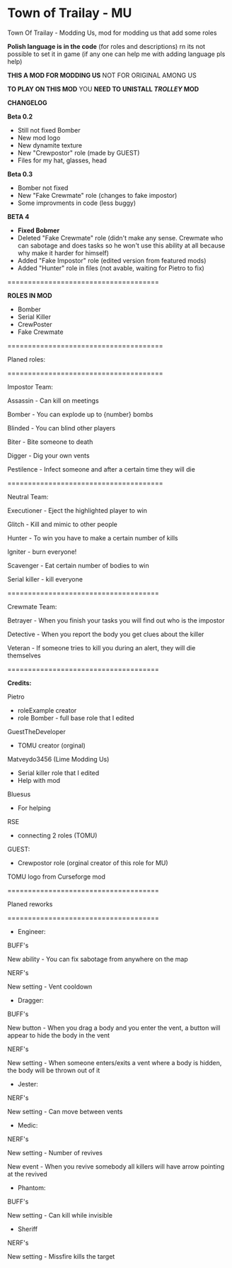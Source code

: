 # Town of Trailay - MU
Town Of Trailay - Modding Us, mod for modding us that add some roles

**Polish language is in the code** (for roles and descriptions) rn its not possible to set it in game
(if any one can help me with adding language pls help)

**THIS A MOD FOR MODDING US**
NOT FOR ORIGINAL AMONG US

**TO PLAY ON THIS MOD** YOU **NEED TO UNISTALL *__TROLLEY__* MOD**

**CHANGELOG**

**Beta 0.2**
- Still not fixed Bomber
- New mod logo
- New dynamite texture
- New "Crewpostor" role (made by GUEST)
- Files for my hat, glasses, head

**Beta 0.3**
  - Bomber not fixed
  - New "Fake Crewmate" role (changes to fake impostor)
  - Some improvments in code (less buggy)

**BETA 4**
- **Fixed Bobmer**
- Deleted "Fake Crewmate" role (didn't make any sense. Crewmate who can sabotage and does tasks so he won't use this ability at all because why make it harder for himself)
- Added "Fake Impostor" role (edited version from featured mods)
- Added "Hunter" role in files (not avable, waiting for Pietro to fix)

=====================================

**ROLES IN MOD**
- Bomber
- Serial Killer
- CrewPoster
- Fake Crewmate

======================================

Planed roles:

======================================

Impostor Team:

Assassin - Can kill on meetings

Bomber - You can explode up to {number} bombs

Blinded - You can blind other players

Biter - Bite someone to death

Digger - Dig your own vents

Pestilence - Infect someone and after a certain time they will die

======================================

Neutral Team:

Executioner - Eject the highlighted player to win

Glitch - Kill and mimic to other people

Hunter - To win you have to make a certain number of kills

Igniter - burn everyone!

Scavenger - Eat certain number of bodies to win

Serial killer - kill everyone

=====================================

Crewmate Team:

Betrayer - When you finish your tasks you will find out who is the impostor

Detective - When you report the body you get clues about the killer

Veteran - If someone tries to kill you during an alert, they will die themselves

=====================================

**Credits:**

Pietro
- roleExample creator
- role Bomber - full base role that I edited

GuestTheDeveloper
- TOMU creator (orginal)

Matveydo3456 (Lime Modding Us)
- Serial killer role that I edited
- Help with mod

Bluesus
- For helping

RSE
- connecting 2 roles (TOMU)

GUEST:
- Crewpostor role (orginal creator of this role for MU)

TOMU logo from Curseforge mod

=====================================

Planed reworks

=====================================

- Engineer:

BUFF's

New ability - You can fix sabotage from anywhere on the map

NERF's

New setting - Vent cooldown

- Dragger:

BUFF's

New button - When you drag a body and you enter the vent, a button will appear to hide the body in the vent

NERF's

New setting - When someone enters/exits a vent where a body is hidden, the body will be thrown out of it

- Jester:

NERF's

New setting - Can move between vents

- Medic:

NERF's

New setting - Number of revives

New event - When you revive somebody all killers will have arrow pointing at the revived

- Phantom:

BUFF's

New setting - Can kill while invisible

- Sheriff

NERF's

New setting - Missfire kills the target
